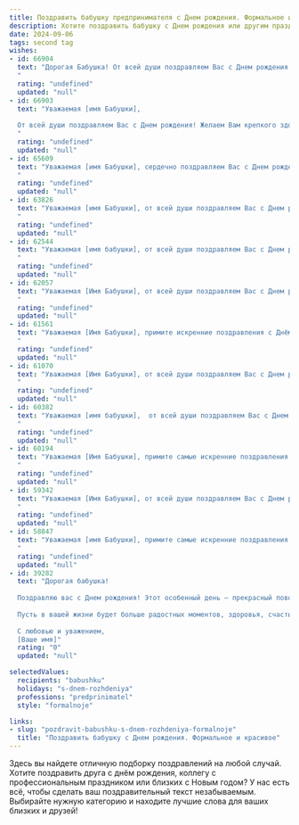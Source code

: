```yaml
---
title: Поздравить бабушку предпринимателя c Днем рождения. Формальное и красивое
description: Хотите поздравить бабушку c Днем рождения или другим праздником? Наш ИИ создаст незабываемое поздравление, а вы обязательно выделитесь среди других.  
date: 2024-09-06
tags: second tag
wishes:
- id: 66904
  text: "Дорогая Бабушка! От всей души поздравляем Вас с Днем рождения! Желаем Вам крепкого здоровья, неиссякаемой энергии и успехов в Вашем предпринимательском деле. Пусть каждый день приносит радость, а все задуманное вовремя сбудется!
  "
  rating: "undefined"
  updated: "null"
- id: 66903
  text: "Уважаемая [имя Бабушки],
  
  От всей души поздравляем Вас с Днем рождения! Желаем Вам крепкого здоровья, неиссякаемой энергии и новых успехов в Вашем предпринимательском деле. Пусть каждый день дарит Вам радость, а все задуманные планы успешно реализуются.
  "
  rating: "undefined"
  updated: "null"
- id: 65609
  text: "Уважаемая [имя Бабушки], сердечно поздравляем Вас с Днем рождения! Желаем Вам крепкого здоровья, неисчерпаемой энергии и оптимизма,  чтобы Вы продолжали успешно развивать свой бизнес и радовать близких своим успехом.  Пусть каждый день приносит Вам новые возможности и вдохновение!
  "
  rating: "undefined"
  updated: "null"
- id: 63826
  text: "Уважаемая [имя Бабушки], от всей души поздравляем Вас с Днем рождения! Желаем Вам крепкого здоровья, неиссякаемой энергии, новых успехов в Вашем предпринимательском деле и радости от каждого прожитого дня. Пусть Ваша жизнь будет наполнена любовью, счастьем и благополучием!
  "
  rating: "undefined"
  updated: "null"
- id: 62544
  text: "Уважаемая [имя бабушки], от всей души поздравляем Вас с Днем рождения! Желаем Вам крепкого здоровья, неиссякаемой энергии, процветания Вашему делу и, конечно же, огромного счастья! Пусть каждый день будет наполнен яркими красками и приятными событиями, а Ваша душа всегда остается молодой и светлой!
  "
  rating: "undefined"
  updated: "null"
- id: 62057
  text: "Уважаемая [Имя Бабушки], от всей души поздравляем Вас с Днем рождения! Желаем Вам крепкого здоровья, неиссякаемой энергии и вдохновения в Вашем предпринимательском деле. Пусть каждый день приносит новые успехи и радости, а Ваша жизнь будет наполнена любовью близких и теплыми воспоминаниями.
  "
  rating: "undefined"
  updated: "null"
- id: 61561
  text: "Уважаемая [Имя Бабушки], примите искренние поздравления с Днём рождения! Желаем Вам крепкого здоровья, долголетия, благополучия и успехов в Вашем предпринимательском деле. Пусть каждый день будет наполнен радостью, любовью и гармонией!
  "
  rating: "undefined"
  updated: "null"
- id: 61070
  text: "Уважаемая [Имя Бабушки], от всей души поздравляем Вас с Днем рождения! Желаем Вам крепкого здоровья, неиссякаемой энергии, новых творческих идей и процветания в Вашем предпринимательском деле. Пусть каждый день дарит Вам радость, а окружение - любовь и заботу. Счастья Вам, благополучия и долгих лет жизни!
  "
  rating: "undefined"
  updated: "null"
- id: 60382
  text: "Уважаемая [имя бабушки],  от всей души поздравляем Вас с Днем рождения! Желаем Вам крепкого здоровья, благополучия, процветания и неиссякаемого оптимизма в Вашем предпринимательском деле. Пусть каждый день дарит яркие эмоции и новые возможности для реализации Ваших идей. Пусть Ваша жизнь будет наполнена радостью, любовью и гармонией!
  "
  rating: "undefined"
  updated: "null"
- id: 60194
  text: "Уважаемая [Имя Бабушки], примите самые искренние поздравления с Днем рождения! Желаем Вам крепкого здоровья, долгих лет жизни, благополучия и процветания Вашему бизнесу. Пусть каждый день приносит радость, вдохновение и новые успехи!
  "
  rating: "undefined"
  updated: "null"
- id: 59342
  text: "Уважаемая [Имя Бабушки], от всей души поздравляем Вас с Днем рождения! Желаем Вам крепкого здоровья, неиссякаемой энергии и успехов в Вашем предпринимательском деле. Пусть каждый день приносит новые идеи, удачные сделки и финансовое благополучие!
  "
  rating: "undefined"
  updated: "null"
- id: 58847
  text: "Уважаемая [имя Бабушки], примите самые искренние поздравления с Днем рождения! Вы – пример успешного человека, яркий предприниматель, который вдохновляет своим упорством и целеустремленностью. Желаем Вам крепкого здоровья, неиссякаемой энергии и новых ярких свершений в бизнесе! Пусть каждый день приносит радость, а Ваше сердце наполняется теплом и любовью близких.
  "
  rating: "undefined"
  updated: "null"
- id: 39282
  text: "Дорогая бабушка!
  
  Поздравляю вас с Днем рождения! Этот особенный день – прекрасный повод выразить вам слова искренней благодарности и восхищения. Ваша энергия, мудрость и предпринимательский дух вдохновляют нас всех. Вы показали, как важно следовать своим мечтам и настойчиво добиваться поставленных целей.
  
  Пусть в вашей жизни будет больше радостных моментов, здоровья, счастья и успехов. Желаю вам, чтобы каждый новый день приносил только положительные эмоции, а все задуманное реализовывалось с лёгкостью и удовольствием.
  
  С любовью и уважением,
  [Ваше имя]"
  rating: "0"
  updated: "null"

selectedValues:
  recipients: "babushku"
  holidays: "s-dnem-rozhdeniya"
  professions: "predprinimatel"
  style: "formalnoje"

links:
- slug: "pozdravit-babushku-s-dnem-rozhdeniya-formalnoje"
  title: "Поздравить бабушку c Днем рождения. Формальное и красивое"
---
```


Здесь вы найдете отличную подборку поздравлений на любой случай. 
Хотите поздравить друга с днём рождения, коллегу с профессиональным праздником или близких с Новым годом? У нас есть всё, чтобы сделать ваш поздравительный текст незабываемым. Выбирайте нужную категорию и находите лучшие слова для ваших близких и друзей!
